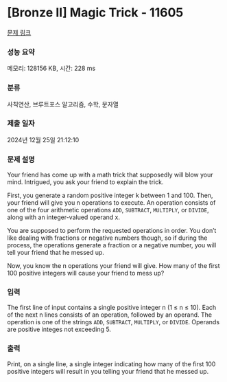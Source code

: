 # [Bronze II] Magic Trick - 11605 

[문제 링크](https://www.acmicpc.net/problem/11605) 

### 성능 요약

메모리: 128156 KB, 시간: 228 ms

### 분류

사칙연산, 브루트포스 알고리즘, 수학, 문자열

### 제출 일자

2024년 12월 25일 21:12:10

### 문제 설명

<p>Your friend has come up with a math trick that supposedly will blow your mind. Intrigued, you ask your friend to explain the trick.</p>

<p>First, you generate a random positive integer k between 1 and 100. Then, your friend will give you n operations to execute. An operation consists of one of the four arithmetic operations <code>ADD</code>, <code>SUBTRACT</code>, <code>MULTIPLY</code>, or <code>DIVIDE</code>, along with an integer-valued operand x.</p>

<p>You are supposed to perform the requested operations in order. You don’t like dealing with fractions or negative numbers though, so if during the process, the operations generate a fraction or a negative number, you will tell your friend that he messed up.</p>

<p>Now, you know the n operations your friend will give. How many of the first 100 positive integers will cause your friend to mess up?</p>

### 입력 

 <p>The first line of input contains a single positive integer n (1 ≤ n ≤ 10). Each of the next n lines consists of an operation, followed by an operand. The operation is one of the strings <code>ADD</code>, <code>SUBTRACT</code>, <code>MULTIPLY</code>, or <code>DIVIDE</code>. Operands are positive integes not exceeding 5.</p>

### 출력 

 <p>Print, on a single line, a single integer indicating how many of the first 100 positive integers will result in you telling your friend that he messed up.</p>

